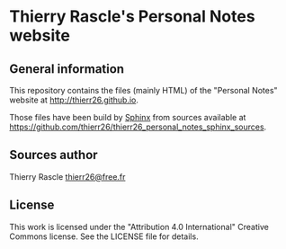 # Thierry Rascle's Personal Notes website

## General information

This repository contains the files (mainly HTML) of the "Personal Notes"
website at http://thierr26.github.io.

Those files have been build by [Sphinx](http://www.sphinx-doc.org) from sources
available at
https://github.com/thierr26/thierr26_personal_notes_sphinx_sources.


## Sources author

Thierry Rascle <thierr26@free.fr>


## License

This work is licensed under the "Attribution 4.0 International" Creative
Commons license. See the LICENSE file for details.
